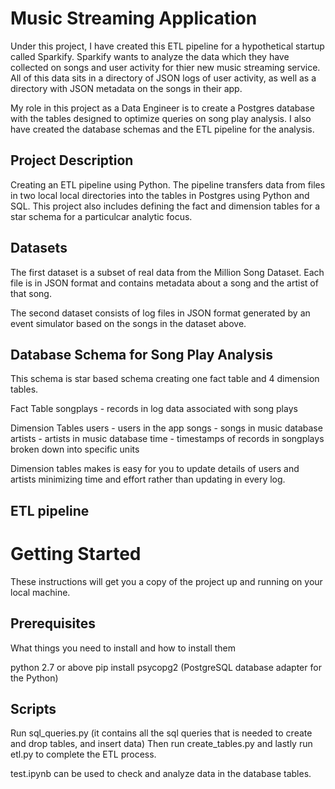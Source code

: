 # Music Streaming Application

Under this project, I have created this ETL pipeline for a hypothetical startup called Sparkify. Sparkify wants to analyze the data which they have collected on songs and user activity for thier new music streaming service. All of this data sits in a directory of JSON logs of user activity, as well as a directory with JSON metadata on the songs in their app.

My role in this project as a Data Engineer is to create a Postgres database with the tables designed to optimize queries on song play analysis. I also have created the database schemas and the ETL pipeline for the analysis. 

## Project Description

Creating an ETL pipeline using Python. The pipeline transfers data from files in two local local directories into the tables in Postgres using Python and SQL. This project also includes defining the fact and dimension tables for a star schema for a particulcar analytic focus.

## Datasets

The first dataset is a subset of real data from the Million Song Dataset. Each file is in JSON format and contains metadata about a song and the artist of that song.

The second dataset consists of log files in JSON format generated by an event simulator based on the songs in the dataset above.

## Database Schema for Song Play Analysis

This schema is star based schema creating one fact table and 4 dimension tables. 

Fact Table
songplays - records in log data associated with song plays

Dimension Tables
users - users in the app
songs - songs in music database
artists - artists in music database
time - timestamps of records in songplays broken down into specific units

Dimension tables makes is easy for you to update details of users and artists minimizing time and effort rather than updating in every log.

## ETL pipeline

# Getting Started

These instructions will get you a copy of the project up and running on your local machine.

## Prerequisites

What things you need to install and how to install them

python 2.7 or above
pip install psycopg2 (PostgreSQL database adapter for the Python)

## Scripts

Run sql_queries.py (it contains all the sql queries that is needed to create and drop tables, and insert data)
Then run create_tables.py
and lastly run etl.py to complete the ETL process.

test.ipynb can be used to check and analyze data in the database tables.
